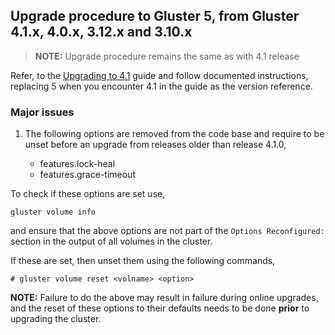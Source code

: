 ## Upgrade procedure to Gluster 5, from Gluster 4.1.x, 4.0.x, 3.12.x and 3.10.x

> **NOTE:** Upgrade procedure remains the same as with 4.1 release

Refer, to the [Upgrading to 4.1](./upgrade-to-4.1.md) guide and follow
documented instructions, replacing 5 when you encounter 4.1 in the guide as the
version reference.

### Major issues

1.  The following options are removed from the code base and require to be unset
    before an upgrade from releases older than release 4.1.0,

    - features.lock-heal
    - features.grace-timeout

To check if these options are set use,

```console
gluster volume info
```

and ensure that the above options are not part of the `Options Reconfigured:`
section in the output of all volumes in the cluster.

If these are set, then unset them using the following commands,

```{ .console .no-copy }
# gluster volume reset <volname> <option>
```

**NOTE:** Failure to do the above may result in failure during online upgrades,
and the reset of these options to their defaults needs to be done **prior** to
upgrading the cluster.
